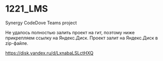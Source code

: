 # 1221_LMS
Synergy CodeDove Teams project

Не удалось полностью залить проект на гит, поэтому ниже прикрепляем ссылку на Яндекс.Диск.
Проект залит на Яндекс.Диск в zip-файле.

https://disk.yandex.ru/d/LxnabaLSLctHXQ
